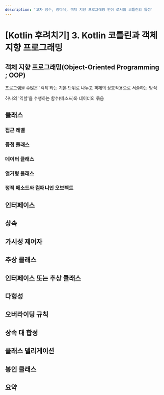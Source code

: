 ```yaml
---
description: '고차 함수, 람다식, 객체 지향 프로그래밍 언어 로서의 코틀린의 특성'
---
```


# \[Kotlin 후려치기\] 3. Kotlin 코틀린과 객체 지향 프로그래밍

## 객체 지향 프로그래밍\(Object-Oriented Programming ; OOP\)

프로그램을 수많은 '객체'라는 기본 단위로 나누고 객체의 상호작용으로 서술하는 방식

하나의 '역할'을 수행하는 함수\(메소드\)와 데이터의 묶음

## 클래스

### 접근 레벨

### 중첩 클래스

### 데이터 클래스

### 열거형 클래스

### 정적 메소드와 컴패니언 오브젝트 

## 인터페이스

## 상속

## 가시성 제어자

## 추상 클래스

## 인터페이스 또는 추상 클래스

## 다형성

## 오버라이딩 규칙

## 상속 대 합성

## 클래스 델리게이션

## 봉인 클래스

## 요약

